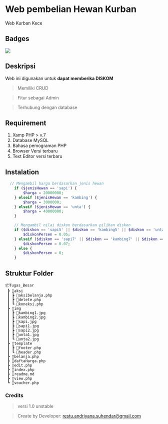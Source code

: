 # Web pembelian Hewan Kurban

Web Kurban Kece

## Badges

<img src="https://img.shields.io/badge/figma-%23F24E1E.svg?style=for-the-badge&logo=figma&logoColor=white">

## Deskripsi

Web ini digunakan untuk **dapat memberika DISKOM**

> Memiliki CRUD

> Fitur sebagai Admin

> Terhubung dengan database

## Requirement

1. Xamp PHP > v.7
2. Database MySQL
3. Bahasa pemograman PHP
4. Browser Versi terbaru
5. Text Editor versi terbaru

## Instalation

```php
  // Mengambil harga berdasarkan jenis hewan
    if ($jenisHewan == 'sapi') {
        $harga = 20000000;
    } elseif ($jenisHewan == 'kambing') {
        $harga = 3000000;
    } elseif ($jenisHewan == 'unta') {
        $harga = 40000000;
    }

    // Mengambil nilai diskon berdasarkan pilihan diskon
    if ($diskon == 'sapi5' || $diskon == 'kambing5' || $diskon == 'unta5') {
        $diskonPersen = 0.05;
    } elseif ($diskon == 'sapi7' || $diskon == 'kambing7' || $diskon == 'unta7') {
        $diskonPersen = 0.07;
    } else {
        $diskonPersen = 0;
    }

```

## Struktur Folder

```
📦Tugas_Besar
 ┣ 📂aksi
 ┃ ┣ 📜aksibelanja.php
 ┃ ┣ 📜delete.php
 ┃ ┗ 📜koneksi.php
 ┣ 📂img
 ┃ ┣ 📜kambing1.jpg
 ┃ ┣ 📜kambing2.jpg
 ┃ ┣ 📜sapi.jpg
 ┃ ┣ 📜sapi1.jpg
 ┃ ┣ 📜sapi2.jpg
 ┃ ┣ 📜unta1.jpg
 ┃ ┗ 📜unta2.jpg
 ┣ 📂template
 ┃ ┣ 📜footer.php
 ┃ ┗ 📜header.php
 ┣ 📜belanja.php
 ┣ 📜daftaHarga.php
 ┣ 📜edit.php
 ┣ 📜index.php
 ┣ 📜readme.md
 ┣ 📜view.php
 ┗ 📜voucher.php
 ```

### Credits

> versi 1.0 unstable

> Create by Developer: restu.andriyana.suhendar@gmail.com
